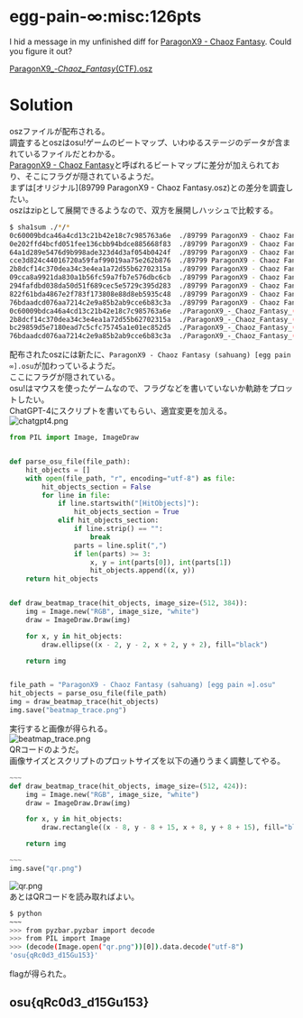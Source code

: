 # egg-pain-∞:misc:126pts
I hid a message in my unfinished diff for [ParagonX9 - Chaoz Fantasy](https://osu.ppy.sh/beatmapsets/89799#osu/243946). Could you figure it out?  

[ParagonX9_-_Chaoz_Fantasy_(CTF).osz](ParagonX9_-_Chaoz_Fantasy_(CTF).osz)  

# Solution
oszファイルが配布される。  
調査するとoszはosu!ゲームのビートマップ、いわゆるステージのデータが含まれているファイルだとわかる。  
[ParagonX9 - Chaoz Fantasy](https://osu.ppy.sh/beatmapsets/89799#osu/243946)と呼ばれるビートマップに差分が加えられており、そこにフラグが隠されているようだ。  
まずは[オリジナル](89799 ParagonX9 - Chaoz Fantasy.osz)との差分を調査したい。  
oszはzipとして展開できるようなので、双方を展開しハッシュで比較する。  
```bash
$ sha1sum ./*/*
0c60009bdca46a4cd13c21b42e18c7c985763a6e  ./89799 ParagonX9 - Chaoz Fantasy.osz/Chaoz Fantasy Dragon.jpg
0e202ffd4bcfd051fee136cbb94bdce885668f83  ./89799 ParagonX9 - Chaoz Fantasy.osz/ParagonX9 - Chaoz Fantasy (onlyforyou) [egg pain+++].osu
64a1d289e5476d9b998ade323d4d3af054b0424f  ./89799 ParagonX9 - Chaoz Fantasy.osz/ParagonX9 - Chaoz Fantasy (onlyforyou) [egg pain++].osu
cce3d824c44016720a59faf99019aa75e262b876  ./89799 ParagonX9 - Chaoz Fantasy.osz/ParagonX9 - Chaoz Fantasy (onlyforyou) [egg pain+].osu
2b8dcf14c370dea34c3e4ea1a72d55b62702315a  ./89799 ParagonX9 - Chaoz Fantasy.osz/ParagonX9 - Chaoz Fantasy (onlyforyou) [egg pain].osu
09cca8a9921da830a1b56fc59a7fb7e576dbc6cb  ./89799 ParagonX9 - Chaoz Fantasy.osz/ParagonX9 - Chaoz Fantasy Extended Mix+++.mp3
294fafdbd038da50d51f689cec5e5729c395d283  ./89799 ParagonX9 - Chaoz Fantasy.osz/ParagonX9 - Chaoz Fantasy Extended Mix++.mp3
822f61bda4867e2f783f173808e88d8eb5935c48  ./89799 ParagonX9 - Chaoz Fantasy.osz/ParagonX9 - Chaoz Fantasy Extended Mix+.mp3
76bdaadcd076aa7214c2e9a85b2ab9cce6b83c3a  ./89799 ParagonX9 - Chaoz Fantasy.osz/ParagonX9 - Chaoz Fantasy Extended Mix.mp3
0c60009bdca46a4cd13c21b42e18c7c985763a6e  ./ParagonX9_-_Chaoz_Fantasy_(CTF).osz/Chaoz Fantasy Dragon.jpg
2b8dcf14c370dea34c3e4ea1a72d55b62702315a  ./ParagonX9_-_Chaoz_Fantasy_(CTF).osz/ParagonX9 - Chaoz Fantasy (onlyforyou) [egg pain].osu
bc29859d5e7180ead7c5cfc75745a1e01ec852d5  ./ParagonX9_-_Chaoz_Fantasy_(CTF).osz/ParagonX9 - Chaoz Fantasy (sahuang) [egg pain ∞].osu
76bdaadcd076aa7214c2e9a85b2ab9cce6b83c3a  ./ParagonX9_-_Chaoz_Fantasy_(CTF).osz/ParagonX9 - Chaoz Fantasy Extended Mix.mp3
```
配布されたoszには新たに、`ParagonX9 - Chaoz Fantasy (sahuang) [egg pain ∞].osu`が加わっているようだ。  
ここにフラグが隠されている。  
osu!はマウスを使ったゲームなので、フラグなどを書いていないか軌跡をプロットしたい。  
ChatGPT-4にスクリプトを書いてもらい、適宜変更を加える。  
![chatgpt4.png](images/chatgpt4.png)  
```python
from PIL import Image, ImageDraw


def parse_osu_file(file_path):
    hit_objects = []
    with open(file_path, "r", encoding="utf-8") as file:
        hit_objects_section = False
        for line in file:
            if line.startswith("[HitObjects]"):
                hit_objects_section = True
            elif hit_objects_section:
                if line.strip() == "":
                    break
                parts = line.split(",")
                if len(parts) >= 3:
                    x, y = int(parts[0]), int(parts[1])
                    hit_objects.append((x, y))
    return hit_objects


def draw_beatmap_trace(hit_objects, image_size=(512, 384)):
    img = Image.new("RGB", image_size, "white")
    draw = ImageDraw.Draw(img)

    for x, y in hit_objects:
        draw.ellipse((x - 2, y - 2, x + 2, y + 2), fill="black")

    return img


file_path = "ParagonX9 - Chaoz Fantasy (sahuang) [egg pain ∞].osu"
hit_objects = parse_osu_file(file_path)
img = draw_beatmap_trace(hit_objects)
img.save("beatmap_trace.png")
```
実行すると画像が得られる。  
![beatmap_trace.png](images/beatmap_trace.png)  
QRコードのようだ。  
画像サイズとスクリプトのプロットサイズを以下の通りうまく調整してやる。  
```python
~~~
def draw_beatmap_trace(hit_objects, image_size=(512, 424)):
    img = Image.new("RGB", image_size, "white")
    draw = ImageDraw.Draw(img)

    for x, y in hit_objects:
        draw.rectangle((x - 8, y - 8 + 15, x + 8, y + 8 + 15), fill="black")

    return img

~~~
img.save("qr.png")
```
![qr.png](images/qr.png)  
あとはQRコードを読み取ればよい。  
```bash
$ python
~~~
>>> from pyzbar.pyzbar import decode
>>> from PIL import Image
>>> (decode(Image.open("qr.png"))[0]).data.decode("utf-8")
'osu{qRc0d3_d15Gu153}'
```
flagが得られた。  

## osu{qRc0d3_d15Gu153}